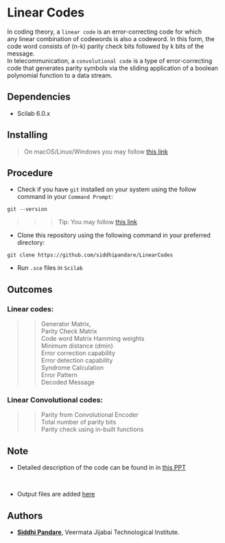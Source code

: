 # Linear Codes

In coding theory, a ``linear code`` is an error-correcting code for which any linear combination of codewords is also a codeword.
In this form, the code word consists of (n-k) parity check bits followed by k bits of the message.<br />
In telecommunication, a ``convolutional code`` is a type of error-correcting code that generates parity symbols via the sliding application of a boolean polynomial function to a data stream. 


## Dependencies

* Scilab 6.0.x


## Installing

>On macOS/Linux/Windows you may follow [this link](https://www.scilab.org/download/6.0.2 "scilab install")

## Procedure
* Check if you have ``git`` installed on your system  using the follow command in your ``Command Prompt``:
```
git --version
```
  
 >>> Tip: You may follow [this link](https://git-scm.com/downloads "git download" ) 
    
* Clone this repository using the following command in your preferred directory:

```
git clone https://github.com/siddhipandare/LinearCodes

```
* Run `.sce` files in ``Scilab``

## Outcomes

### Linear codes:

>> Generator Matrix, </br>
Parity Check Matrix 
</br>Code word Matrix
Hamming weights</br>
 Minimum distance (dmin)</br>
Error correction capability</br>
Error detection capability</br>
Syndrome Calculation</br>
Error Pattern</br>
Decoded Message</br>

### Linear Convolutional codes:
>> Parity from Convolutional Encoder</br>
Total number of parity bits</br>
Parity check using in-built functions</br>

## Note
 * Detailed description of the code can be found in in [this PPT](https://github.com/siddhipandare/LinearCodes/blob/master/LBC%20and%20Convolutional%20Codes.pptx "PPT") 
 </br>

 *  Output files are added [here](https://github.com/siddhipandare/LinearCodes/tree/master/Outputs "outputs")


## Authors

* [**Siddhi Pandare**](https://github.com/siddhipandare), Veermata Jijabai Technological Institute.





